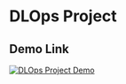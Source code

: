 # DLOps Project
## Demo Link
[![DLOps Project Demo](https://img.youtube.com/vi/h95ZpUtWKFQ/0.jpg)](https://www.youtube.com/watch?v=h95ZpUtWKFQ)
